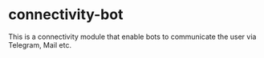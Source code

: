 # connectivity-bot
This is a connectivity module that enable bots to communicate the user via Telegram, Mail etc.
